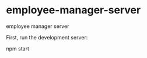 # employee-manager-server
employee manager  server 

First, run the development server:

npm start

